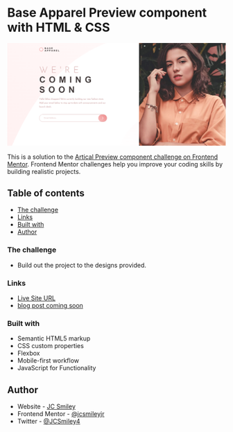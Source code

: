 # Base Apparel Preview component with HTML & CSS

![Final Outcome](./images/final-desktop.png)

This is a solution to the [Artical Preview component challenge on Frontend Mentor](https://www.frontendmentor.io/challenges/base-apparel-coming-soon-page-5d46b47f8db8a7063f9331a0). Frontend Mentor challenges help you improve your coding skills by building realistic projects.

## Table of contents

- [The challenge](#the-challenge)
- [Links](#links)
- [Built with](#built-with)
- [Author](#author)

### The challenge

- Build out the project to the designs provided.

### Links

- [Live Site URL](https://jcsmileyjr.github.io/Base-Apparel-Component/)
- [blog post coming soon]()

### Built with

- Semantic HTML5 markup
- CSS custom properties
- Flexbox
- Mobile-first workflow
- JavaScript for Functionality

## Author

- Website - [JC Smiley](https://www.jcsmileyjr.com)
- Frontend Mentor - [@jcsmileyjr](https://www.frontendmentor.io/profile/jcsmileyjr)
- Twitter - [@JCSmiley4](https://twitter.com/JCSmiley4)

